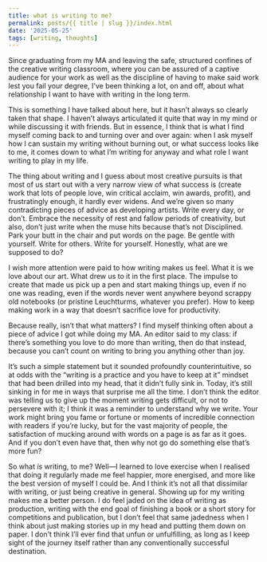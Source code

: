 ```yaml
---
title: what is writing to me?
permalink: posts/{{ title | slug }}/index.html
date: '2025-05-25'
tags: [writing, thoughts]
---
```


Since graduating from my MA and leaving the safe, structured confines of the creative writing classroom, where you can be assured of a captive audience for your work as well as the discipline of having to make said work lest you fail your degree, I’ve been thinking a lot, on and off, about what relationship I want to have with writing in the long term.

This is something I have talked about here, but it hasn’t always so clearly taken that shape. I haven’t always articulated it quite that way in my mind or while discussing it with friends. But in essence, I think that is what I find myself coming back to and turning over and over again: when I ask myself how I can sustain my writing without burning out, or what success looks like to me, it comes down to what I’m writing for anyway and what role I want writing to play in my life.

The thing about writing and I guess about most creative pursuits is that most of us start out with a very narrow view of what success is (create work that lots of people love, win critical acclaim, win awards, profit), and frustratingly enough, it hardly ever widens. And we’re given so many contradicting pieces of advice as developing artists. Write every day, or don’t. Embrace the necessity of rest and fallow periods of creativity, but also, don’t just write when the muse hits because that’s not Disciplined. Park your butt in the chair and put words on the page. Be gentle with yourself. Write for others. Write for yourself. Honestly, what are we supposed to do?

I wish more attention were paid to how writing makes us feel. What it is we love about our art. What drew us to it in the first place. The impulse to create that made us pick up a pen and start making things up, even if no one was reading, even if the words never went anywhere beyond scrappy old notebooks (or pristine Leuchtturms, whatever you prefer). How to keep making work in a way that doesn’t sacrifice love for productivity.

Because really, isn’t that what matters? I find myself thinking often about a piece of advice I got while doing my MA. An editor said to my class: if there’s something you love to do more than writing, then do that instead, because you can’t count on writing to bring you anything other than joy.

It’s such a simple statement but it sounded profoundly counterintuitive, so at odds with the “writing is a practice and you have to keep at it” mindset that had been drilled into my head, that it didn’t fully sink in. Today, it’s still sinking in for me in ways that surprise me all the time. I don’t think the editor was telling us to give up the moment writing gets difficult, or not to persevere with it; I think it was a reminder to understand why we write. Your work might bring you fame or fortune or moments of incredible connection with readers if you’re lucky, but for the vast majority of people, the satisfaction of mucking around with words on a page is as far as it goes. And if you don’t even have that, then why not go do something else that’s more fun?

So what *is* writing, to me? Well—I learned to love exercise when I realised that doing it regularly made me feel happier, more energised, and more like the best version of myself I could be. And I think it’s not all that dissimilar with writing, or just being creative in general. Showing up for my writing makes me a better person. I do feel jaded on the idea of writing as production, writing with the end goal of finishing a book or a short story for competitions and publication, but I don’t feel that same jadedness when I think about just making stories up in my head and putting them down on paper. I don’t think I’ll ever find that unfun or unfulfilling, as long as I keep sight of the journey itself rather than any conventionally successful destination.
